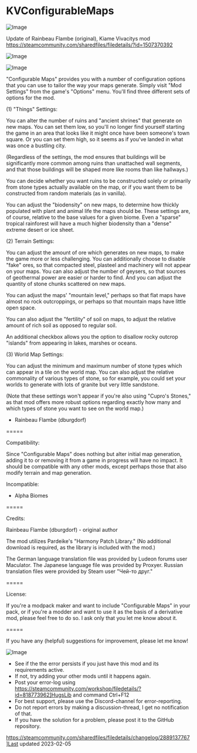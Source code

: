 # KVConfigurableMaps

![Image](https://i.imgur.com/buuPQel.png)

Update of Rainbeau Flambe (original), Kiame Vivacitys mod
https://steamcommunity.com/sharedfiles/filedetails/?id=1507370392

![Image](https://i.imgur.com/pufA0kM.png)

	
![Image](https://i.imgur.com/Z4GOv8H.png)

"Configurable Maps" provides you with a number of configuration options that you can use to tailor the way your maps generate. Simply visit "Mod Settings" from the game's "Options" menu. You'll find three different sets of options for the mod.

(1) "Things" Settings:

You can alter the number of ruins and "ancient shrines" that generate on new maps. You can set them low, so you'll no longer find yourself starting the game in an area that looks like it might once have been someone's town square. Or you can set them high, so it seems as if you've landed in what was once a bustling city.

(Regardless of the settings, the mod ensures that buildings will be significantly more common among ruins than unattached wall segments, and that those buildings will be shaped more like rooms than like hallways.)

You can decide whether you want ruins to be constructed solely or primarily from stone types actually available on the map, or if you want them to be constructed from random materials (as in vanilla).

You can adjust the "biodensity" on new maps, to determine how thickly populated with plant and animal life the maps should be. These settings are, of course, relative to the base values for a given biome. Even a "sparse" tropical rainforest will have a much higher biodensity than a "dense" extreme desert or ice sheet.

(2) Terrain Settings:

You can adjust the amount of ore which generates on new maps, to make the game more or less challenging. You can additionally choose to disable "fake" ores, so that compacted steel, plasteel and machinery will not appear on your maps. You can also adjust the number of geysers, so that sources of geothermal power are easier or harder to find. And you can adjust the quantity of stone chunks scattered on new maps.

You can adjust the maps' "mountain level," perhaps so that flat maps have almost no rock outcroppings, or perhaps so that mountain maps have little open space.

You can also adjust the "fertility" of soil on maps, to adjust the relative amount of rich soil as opposed to regular soil.

An additional checkbox allows you the option to disallow rocky outcrop "islands" from appearing in lakes, marshes or oceans.

(3) World Map Settings:

You can adjust the minimum and maximum number of stone types which can appear in a tile on the world map. You can also adjust the relative commonality of various types of stone, so for example, you could set your worlds to generate with lots of granite but very little sandstone.

(Note that these settings won't appear if you're also using "Cupro's Stones," as that mod offers more robust options regarding exactly how many and which types of stone you want to see on the world map.)

- Rainbeau Flambe (dburgdorf)

=====

Compatibility:

Since "Configurable Maps" does nothing but alter initial map generation, adding it to or removing it from a game in progress will have no impact. It should be compatible with any other mods, except perhaps those that also modify terrain and map generation.

Incompatible:
- Alpha Biomes

=====

Credits:

Rainbeau Flambe (dburgdorf) - original author

The mod utilizes Pardeike's "Harmony Patch Library." (No additional download is required, as the library is included with the mod.)

The German language translation file was provided by Ludeon forums user Maculator. The Japanese language file was provided by Proxyer. Russian translation files were provided by Steam user "Чей-то друг."

=====

License:

If you're a modpack maker and want to include "Configurable Maps" in your pack, or if you're a modder and want to use it as the basis of a derivative mod, please feel free to do so. I ask only that you let me know about it. 

=====

If you have any (helpful) suggestions for improvement, please let me know!

![Image](https://i.imgur.com/PwoNOj4.png)



-  See if the the error persists if you just have this mod and its requirements active.
-  If not, try adding your other mods until it happens again.
-  Post your error-log using https://steamcommunity.com/workshop/filedetails/?id=818773962]HugsLib and command Ctrl+F12
-  For best support, please use the Discord-channel for error-reporting.
-  Do not report errors by making a discussion-thread, I get no notification of that.
-  If you have the solution for a problem, please post it to the GitHub repository.


https://steamcommunity.com/sharedfiles/filedetails/changelog/2889137767]Last updated 2023-02-05

